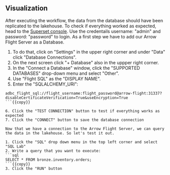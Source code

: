 ## Visualization

After executing the workflow, the data from the database should have been replicated to the lakehouse.
To check if everything worked as expected, head to the [Superset console]({{TRAFFIC_HOST1_8088}}). Use the credentails username: "admin" and password: "password" to login.
As a first step we have to add our Arrow Flight Server as a Database. 

1. To do that, click on "Settings" in the upper right corner and under "Data" click "Database Connections".
2. On the next screen click "+ Database" also in the uppper right corner. 
3. In the "Connect a Database" window, click the "SUPPORTED DATABASES" drop-down menu and select "Other".
4. Use "Flight SQL" as the "DISPLAY NAME".
5. Enter the "SQLALCHEMY_URI":

```
adbc_flight_sql://flight_username:flight_password@arrow-flight:31337?disableCertificateVerification=True&useEncryption=True
```{{copy}}

6. Click the "TEST CONNECTION" button to test if everything works as expected
7. Click the "CONNECT" button to save the database connection

Now that we have a connection to the Arrow Flight Server, we can query the data in the lakehouse. So let's test it out.

1. Click the "SQL" drop down menu in the top left corner and select "SQL Lab"
2. Write a query that you want to execute:
```sql
SELECT * FROM bronze.inventory.orders;
```{{copy}}
3. Click the "RUN" button

